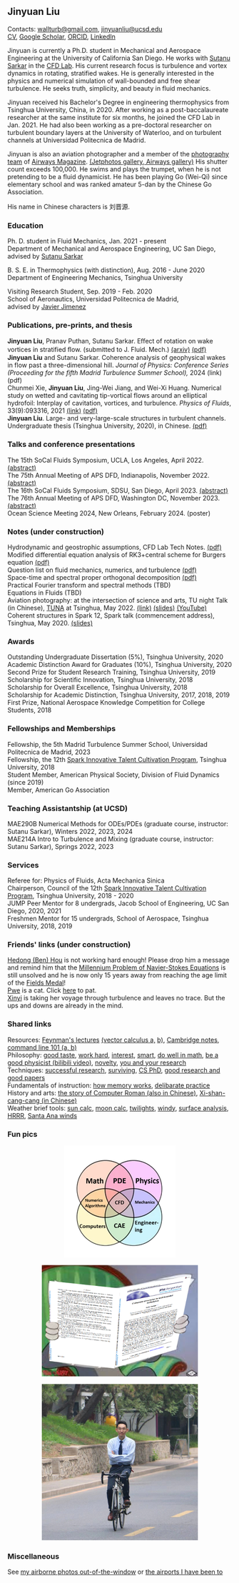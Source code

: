 ## Jinyuan Liu
Contacts: [wallturb@gmail.com](mailto:wallturb@gmail.com), [jinyuanliu@ucsd.edu](mailto:jinyuanliu@ucsd.edu)  
<a target="_blank" rel="noopener noreferrer" href="https://raw.githubusercontent.com/Liu-Jinyuan/liu-jinyuan.github.io/main/docs/jinyuan_cv_23.pdf">CV</a>, 
[Google Scholar](https://scholar.google.com/citations?hl=en&user=JZoiqx8AAAAJ&view_op=list_works&gmla=AJsN-F6ZzJ_d96OQwlVnTF-oqgqrxpQnrrX771f60xKjQMz51DZlzs8GPt2_hGTrI5Vis-FTSqWTNqORvViWrQAw0LyK6ICOSOHpf_kRtJV1T8P-A4sOgGk), [ORCID](https://orcid.org/0000-0003-4133-0930), [LinkedIn](https://www.linkedin.com/in/liu-jinyuan/)  

Jinyuan is currently a Ph.D. student in Mechanical and Aerospace Engineering at the University of California San Diego. He works with [Sutanu Sarkar](https://scholar.google.com/citations?user=mfQsfMwAAAAJ&hl=en&oi=ao) in the [CFD Lab](http://www.cfdlab.ucsd.edu/index.html). His current research focus is turbulence and vortex dynamics in rotating, stratified wakes. He is generally interested in the physics and numerical simulation of wall-bounded and free shear turbulence. He seeks truth, simplicity, and beauty in fluid mechanics.  

Jinyuan received his Bachelor's Degree in engineering thermophysics from Tsinghua University, China, in 2020. After working as a post-baccalaureate researcher at the same institute for six months, he joined the CFD Lab in Jan. 2021. He had also been working as a pre-doctoral researcher on turbulent boundary layers at the University of Waterloo, and on turbulent channels at Universidad Politecnica de Madrid.

Jinyuan is also an aviation photographer and a member of the [photography team](https://airways-photo.square.site/) of [Airways Magazine](https://airwaysmag.com/). [(Jetphotos gallery, ](https://www.jetphotos.com/photographer/144411) [Airways gallery)](https://airways-photo.square.site/jinyuan-liu) His shutter count exceeds 100,000. He swims and plays the trumpet, when he is not pretending to be a fluid dynamicist. He has been playing Go (Wei-Qi) since elementary school and was ranked amateur 5-dan by the Chinese Go Association. 

His name in Chinese characters is 刘晋源. 
   
### Education
Ph. D. student in Fluid Mechanics, Jan. 2021 - present  
   Department of Mechanical and Aerospace Engineering, UC San Diego,  
   advised by [Sutanu Sarkar](https://scholar.google.com/citations?user=mfQsfMwAAAAJ&hl=en&oi=ao)  
   
B. S. E. in Thermophysics (with distinction), Aug. 2016 - June 2020  
   Department of Engineering Mechanics, Tsinghua University   
    
Visiting Research Student, Sep. 2019 - Feb. 2020  
   School of Aeronautics, Universidad Politecnica de Madrid,  
   advised by [Javier Jimenez](https://torroja.dmt.upm.es/)  

### Publications, pre-prints, and thesis  
**Jinyuan Liu**, Pranav Puthan, Sutanu Sarkar. Eﬀect of rotation on wake vortices in stratified ﬂow. (submitted to J. Fluid. Mech.) [(arxiv)](http://arxiv.org/abs/2401.02089) <a target="_blank" rel="noopener noreferrer" href="https://raw.githubusercontent.com/Liu-Jinyuan/liu-jinyuan.github.io/main/docs/geowakes_jfm.pdf">(pdf)</a>  
**Jinyuan Liu** and Sutanu Sarkar. Coherence analysis of geophysical wakes in flow past a three-dimensional hill. _Journal of Physics: Conference Series (Proceeding for the fifth Madrid Turbulence Summer School),_ 2024  (link) (pdf)  
Chunmei Xie, **Jinyuan Liu**, Jing-Wei Jiang, and Wei-Xi Huang. Numerical study on wetted and cavitating tip-vortical flows around an elliptical hydrofoil: Interplay of cavitation, vortices, and turbulence. _Physics of Fluids_, 33(9):093316, 2021 [(link)](https://aip.scitation.org/doi/full/10.1063/5.0064717) <a target="_blank" rel="noopener noreferrer" href="https://raw.githubusercontent.com/Liu-Jinyuan/liu-jinyuan.github.io/main/docs/XieLiuJiangHuang2021_PoF.pdf">(pdf)</a>   
**Jinyuan Liu**. Large- and very-large-scale structures in turbulent channels. Undergraduate thesis (Tsinghua University, 2020), in Chinese. <a target="_blank" rel="noopener noreferrer" href="https://raw.githubusercontent.com/Liu-Jinyuan/liu-jinyuan.github.io/main/docs/Thesis_Liu_J.pdf">(pdf)</a>  

### Talks and conference presentations 
The 15th SoCal Fluids Symposium, UCLA, Los Angeles, April 2022. 
<a target="_blank" rel="noopener noreferrer" href="https://raw.githubusercontent.com/Liu-Jinyuan/liu-jinyuan.github.io/main/docs/socal_liu_22.pdf">(abstract)</a>  
The 75th Annual Meeting of APS DFD, Indianapolis, November 2022. <a target="_blank" rel="noopener noreferrer" href="https://raw.githubusercontent.com/Liu-Jinyuan/liu-jinyuan.github.io/main/docs/aps_liu_22.pdf">(abstract)</a>  
The 16th SoCal Fluids Symposium, SDSU, San Diego, April 2023. <a target="_blank" rel="noopener noreferrer" href="https://raw.githubusercontent.com/Liu-Jinyuan/liu-jinyuan.github.io/main/docs/socal_23_liu.pdf">(abstract)</a>   
The 76th Annual Meeting of APS DFD, Washington DC, November 2023. <a target="_blank" rel="noopener noreferrer" href="https://raw.githubusercontent.com/Liu-Jinyuan/liu-jinyuan.github.io/main/docs/aps_23_liu.pdf">(abstract)</a>  
Ocean Science Meeting  2024, New Orleans, February 2024. (poster)  

### Notes (under construction)  
Hydrodynamic and geostrophic assumptions, CFD Lab Tech Notes. <a target="_blank" rel="noopener noreferrer" href="https://raw.githubusercontent.com/Liu-Jinyuan/liu-jinyuan.github.io/main/docs/geos_hydros.pdf">(pdf)</a>  
Modified differential equation analysis of RK3+central scheme for Burgers equation <a target="_blank" rel="noopener noreferrer" href="https://raw.githubusercontent.com/Liu-Jinyuan/liu-jinyuan.github.io/main/docs/rk3_central.pdf">(pdf)</a>  
Question list on fluid mechanics, numerics, and turbulence <a target="_blank" rel="noopener noreferrer" href="https://raw.githubusercontent.com/Liu-Jinyuan/liu-jinyuan.github.io/main/docs/dqe_question_list.pdf">(pdf)</a>   
Space-time and spectral proper orthogonal decomposition <a target="_blank" rel="noopener noreferrer" href="https://raw.githubusercontent.com/Liu-Jinyuan/liu-jinyuan.github.io/main/docs/pod_spod.pdf">(pdf)</a>   
Practical Fourier transform and spectral methods (TBD)  
Equations in Fluids (TBD)  
Aviation photography: at the intersection of science and arts, TU night Talk (in Chinese), [TUNA](https://tuna.moe/) at Tsinghua, May 2022. [(link)](https://tuna.moe/event/2022/overexposed/) <a target="_blank" rel="noopener noreferrer" href="https://raw.githubusercontent.com/Liu-Jinyuan/liu-jinyuan.github.io/main/docs/TUNA_Liu.pdf">(slides)</a>  <a target="_blank" rel="noopener noreferrer" href="https://www.youtube.com/watch?v=LDOXE4citGs">(YouTube)</a>  
Coherent structures in Spark 12, Spark talk (commencement address), Tsinghua, May 2020. <a target="_blank" rel="noopener noreferrer" href="https://raw.githubusercontent.com/Liu-Jinyuan/liu-jinyuan.github.io/main/docs/Spark_talk_final.pdf">(slides)</a> 

### Awards  
Outstanding Undergraduate Dissertation (5%), Tsinghua University, 2020  
Academic Distinction Award for Graduates (10%), Tsinghua University, 2020  
Second Prize for Student Research Training, Tsinghua University, 2019  
Scholarship for Scientific Innovation, Tsinghua University, 2018  
Scholarship for Overall Excellence, Tsinghua University, 2018  
Scholarship for Academic Distinction, Tsinghua University, 2017, 2018, 2019  
First Prize, National Aerospace Knowledge Competition for College Students, 2018  

### Fellowships and Memberships 
Fellowship, the 5th Madrid Turbulence Summer School, Universidad Politecnica de Madrid, 2023    
Fellowship, the 12th [Spark Innovative Talent Cultivation Program](http://www.tuef.tsinghua.edu.cn/column/sp1), Tsinghua University, 2018    
Student Member, American Physical Society, Division of Fluid Dynamics (since 2019)  
Member, American Go Association   

### Teaching Assistantship (at UCSD)
MAE290B Numerical Methods for ODEs/PDEs (graduate course, instructor: Sutanu Sarkar), Winters 2022, 2023, 2024  
MAE214A Intro to Turbulence and Mixing (graduate course, instructor: Sutanu Sarkar), Springs 2022, 2023  

### Services 
Referee for: Physics of Fluids, Acta Mechanica Sinica  
Chairperson, Council of the 12th [Spark Innovative Talent Cultivation Program](http://www.tuef.tsinghua.edu.cn/column/sp1), Tsinghua University, 2018 - 2020  
JUMP Peer Mentor for 8 undergrads, Jacob School of Engineering, UC San Diego, 2020, 2021  
Freshmen Mentor for 15 undergrads, School of Aerospace, Tsinghua University, 2018, 2019  

### Friends' links (under construction)  
[Hedong (Ben) Hou](https://benahou.github.io/) is not working hard enough! Please drop him a message and remind him  that the [Millennium Problem of Navier-Stokes Equations](https://www.claymath.org/millennium-problems/navier%E2%80%93stokes-equation) is still unsolved and he is now only 15 years away from reaching the age limit of the [Fields Medal](https://www.mathunion.org/imu-awards/fields-medal)!  
[Pwe](https://yipe.ng/zh.pdf) is a cat. Click [here](https://pwe.cat/) to pat.  
[Xinyi](https://xinyi-huang.github.io/)  is taking her voyage through turbulence and leaves no trace. But the ups and downs are already in the mind.  

### Shared links 
Resources: [Feynman's lectures](https://www.feynmanlectures.caltech.edu/) [(vector calculus a,](https://www.feynmanlectures.caltech.edu/II_02.html) [b)](https://www.feynmanlectures.caltech.edu/II_03.html), [Cambridge notes](http://dec41.user.srcf.net/notes/), [command line 101 (a,](https://hpc-training.sdsc.edu/)[ b)](https://github.com/bobbyiliev/101-linux-commands-ebook)  
Philosophy:
[good taste](http://www.paulgraham.com/goodart.html), [work hard](http://www.paulgraham.com/hwh.html), [interest](http://www.paulgraham.com/genius.html), [smart](http://www.paulgraham.com/smart.html), [do well in math](https://mathweb.ucsd.edu/~zlatos/math_classes.html), [be a good physicist (bilibili video)](https://www.bilibili.com/video/BV1Nb411g75C/), [novelty](https://medium.com/@black_51980/novelty-in-science-8f1fd1a0a143), [you and your research](https://www.cs.virginia.edu/~robins/YouAndYourResearch.html)   
Techniques: [successful research](https://statmodeling.stat.columbia.edu/2010/07/27/the-three-golden-rules-for-successful-scientific-research/), [surviving](http://karpathy.github.io/2016/09/07/phd/), [CS PhD](https://people.cs.umass.edu/~wallach/how_to_be_a_successful_phd_student.pdf), [good research and good papers](http://qinhongwei.com/2015/03/25/Fei-fei-Li-s-advice/)  
Fundamentals of instruction:
[how memory works](https://www.cfinotebook.net/lesson-plans/fundamentals-of-instructing/memory), [delibarate practice](https://en.wikipedia.org/wiki/Peak:_Secrets_from_the_New_Science_of_Expertise)  
History and arts: 
[the story of Computer Roman](https://tug.org/whatis.html)[ (also in Chinese)](https://www.thetype.com/2010/02/2044/?from=timeline), [Xi-shan-cang-cang (in Chinese)](https://xsg.tsinghua.edu.cn/info/1005/1145.htm)  
Weather brief tools: [sun calc](https://www.suncalc.org), [moon calc](https://www.mooncalc.org), [twilights](https://www.weather.gov/lmk/twilight-types), [windy](https://www.windy.com), [surface analysis](https://aviationweather-cprk.ncep.noaa.gov/progchart/sfc), [HRRR](https://rapidrefresh.noaa.gov/hrrr/), [Santa Ana winds](https://en.wikipedia.org/wiki/Santa_Ana_winds)  

### Fun pics
<p align="center">
  <img src="/docs/cfd_bg.png" width="250" height="250">  
</p>  

<p align="center">
  <img src="/docs/tom_jfm.png" width="350" height="250">  
</p>  

<p align="center">
  <img src="/docs/jinyuan_pic_20.jpg" width="350" height="350">  
</p>   


### Miscellaneous   
See [my airborne photos out-of-the-window](https://www.jetphotos.com/showphotos.php?aircraft=all&airline=all&country-location=all&photographer-group=photographer%253B144411&category=32768&keywords-contain=3&keywords=&photo-year=all&width=&height=&genre=all&search-type=Advanced&sort-order=0) or [the airports I have been to](https://www.jetphotos.com/photographer/144411)  


